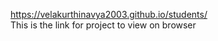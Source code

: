  https://velakurthinavya2003.github.io/students/  
 This is the link for project to view on browser
